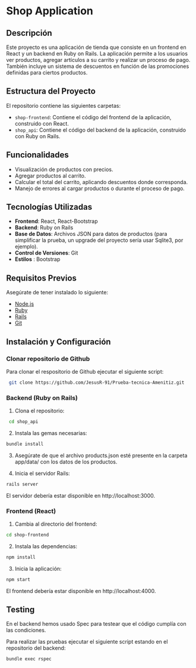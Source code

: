 # Shop Application

## Descripción

Este proyecto es una aplicación de tienda que consiste en un frontend en React y un backend en Ruby on Rails. La aplicación permite a los usuarios ver productos, agregar artículos a su carrito y realizar un proceso de pago. También incluye un sistema de descuentos en función de las promociones definidas para ciertos productos.

## Estructura del Proyecto

El repositorio contiene las siguientes carpetas:

- `shop-frontend`: Contiene el código del frontend de la aplicación, construido con React.
- `shop_api`: Contiene el código del backend de la aplicación, construido con Ruby on Rails.

## Funcionalidades

- Visualización de productos con precios.
- Agregar productos al carrito.
- Calcular el total del carrito, aplicando descuentos donde corresponda.
- Manejo de errores al cargar productos o durante el proceso de pago.

## Tecnologías Utilizadas

- **Frontend**: React, React-Bootstrap
- **Backend**: Ruby on Rails
- **Base de Datos**: Archivos JSON para datos de productos (para simplificar la prueba, un upgrade del proyecto sería usar Sqlite3, por ejemplo).
- **Control de Versiones**: Git
- **Estilos** : Bootstrap

## Requisitos Previos

Asegúrate de tener instalado lo siguiente:

- [Node.js](https://nodejs.org/)
- [Ruby](https://www.ruby-lang.org/en/downloads/)
- [Rails](https://rubyonrails.org/)
- [Git](https://git-scm.com/)

## Instalación y Configuración

### Clonar repositorio de Github

Para clonar el respositorio de Github ejecutar el siguiente script:

  ```bash
   git clone https://github.com/JesusR-91/Prueba-tecnica-Amenitiz.git
  ```

### Backend (Ruby on Rails)

1. Clona el repositorio:

  ```bash
   cd shop_api
  ```
2. Instala las gemas necesarias:

  ```bash
  bundle install
  ```
3. Asegúrate de que el archivo products.json esté presente en la carpeta app/data/ con los datos de los productos.

4. Inicia el servidor Rails:

  ```bash
  rails server
  ```

El servidor debería estar disponible en http://localhost:3000.

### Frontend (React)

1. Cambia al directorio del frontend:

  ```bash
  cd shop-frontend
  ```
2. Instala las dependencias:

  ```bash
  npm install
  ```

3. Inicia la aplicación:

  ```bash
  npm start
  ```

El frontend debería estar disponible en http://localhost:4000.


## Testing

En el backend hemos usado Spec para testear que el código cumplía con las condiciones. 

Para realizar las pruebas ejecutar el siguiente script estando en el repositorio del backend:

  ```bash
  bundle exec rspec
  ```
